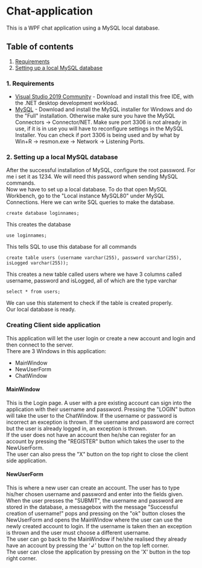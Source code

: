 # Chat-application
This is a WPF chat application using a MySQL local database.

## Table of contents
1. [Requirements]()
2. [Setting up a local MySQL database]()

### 1. Requirements
- [Visual Studio 2019 Community](https://visualstudio.microsoft.com/downloads/) - Download and install this free IDE, with the .NET desktop development workload. 
- [MySQL](https://dev.mysql.com/downloads/) - Download and install the MySQL installer for Windows and do the "Full" installation. Otherwise make sure you have the MySQL Connectors -> Connector/NET. Make sure port 3306 is not already in use, if it is in use you will have to reconfigure settings in the MySQL Installer. You can check if port 3306 is being used and by what by Win+R -> resmon.exe -> Network -> Listening Ports.

### 2. Setting up a local MySQL database
After the successful installation of MySQL, configure the root password. For me i set it as 1234. We will need this password when sending MySQL commands.  
Now we have to set up a local database. To do that open MySQL Workbench, go to the "Local instance MySQL80" under MySQL Connections. Here we can write SQL queries to make the database.  
```
create database loginnames;
```
This creates the database
```
use loginnames;
```
This tells SQL to use this database for all commands
```
create table users (username varchar(255), password varchar(255), isLogged varchar(255));
```
This creates a new table called users where we have 3 columns called username, password and isLogged, all of which are the type varchar
```
select * from users;
```
We can use this statement to check if the table is created properly.  
Our local database is ready.

### Creating Client side application
This application will let the user login or create a new account and login and then connect to the server.  
There are 3 Windows in this application:
- MainWindow
- NewUserForm
- ChatWindow

#### MainWindow
This is the Login page. A user with a pre existing account can sign into the application with their username and password. Pressing the "LOGIN" button will take the user to the ChatWindow. If the username or password is incorrect an exception is thrown. If the username and password are correct but the user is already logged in, an exception is thrown.  
If the user does not have an account then he/she can register for an account by pressing the "REGISTER" button which takes the user to the NewUserForm.  
The user can also press the "X" button on the top right to close the client side application.

#### NewUserForm
This is where a new user can create an account. The user has to type his/her chosen username and password and enter into the fields given. When the user presses the "SUBMIT", the username and password are stored in the database, a messagebox with the message "Successful creation of username!" pops and pressing on the "ok" button closes the NewUserForm and opens the MainWindow where the user can use the newly created account to login. If the username is taken then an exception is thrown and the user must choose a different username.  
The user can go back to the MainWindow if he/she realised they already have an account by pressing the '↲' button on the top left corner.  
The user can close the application by pressing on the 'X' button in the top right corner.